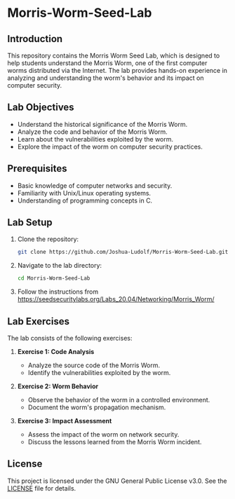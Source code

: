 # Morris-Worm-Seed-Lab
## Introduction

This repository contains the Morris Worm Seed Lab, which is designed to help students understand the Morris Worm, one of the first computer worms distributed via the Internet. The lab provides hands-on experience in analyzing and understanding the worm's behavior and its impact on computer security.

## Lab Objectives

- Understand the historical significance of the Morris Worm.
- Analyze the code and behavior of the Morris Worm.
- Learn about the vulnerabilities exploited by the worm.
- Explore the impact of the worm on computer security practices.

## Prerequisites

- Basic knowledge of computer networks and security.
- Familiarity with Unix/Linux operating systems.
- Understanding of programming concepts in C.

## Lab Setup

1. Clone the repository:
    ```bash
    git clone https://github.com/Joshua-Ludolf/Morris-Worm-Seed-Lab.git
    ```
2. Navigate to the lab directory:
    ```bash
    cd Morris-Worm-Seed-Lab
    ```
3. Follow the instructions from https://seedsecuritylabs.org/Labs_20.04/Networking/Morris_Worm/

## Lab Exercises

The lab consists of the following exercises:

1. **Exercise 1: Code Analysis**
   - Analyze the source code of the Morris Worm.
   - Identify the vulnerabilities exploited by the worm.

2. **Exercise 2: Worm Behavior**
   - Observe the behavior of the worm in a controlled environment.
   - Document the worm's propagation mechanism.

3. **Exercise 3: Impact Assessment**
   - Assess the impact of the worm on network security.
   - Discuss the lessons learned from the Morris Worm incident.

## License

This project is licensed under the GNU General Public License v3.0. See the [LICENSE](LICENSE) file for details.




